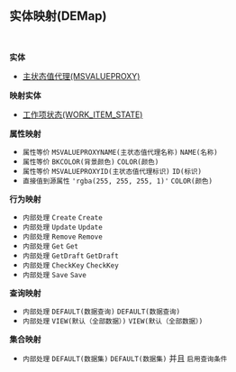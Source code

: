 ## 实体映射(DEMap) <!-- {docsify-ignore-all} -->



<br>

<p class="panel-title"><b>实体</b></p>

* [主状态值代理(MSVALUEPROXY)](module/extension/MSVALUEPROXY)

<p class="panel-title"><b>映射实体</b></p>

* [工作项状态(WORK_ITEM_STATE)](module/ProjMgmt/WORK_ITEM_STATE)


<p class="panel-title"><b>属性映射</b></p>

* `属性等价`
`MSVALUEPROXYNAME(主状态值代理名称)` <i class="fa fa-angle-double-right"/></i> `NAME(名称)`
* `属性等价`
`BKCOLOR(背景颜色)` <i class="fa fa-angle-double-right"/></i> `COLOR(颜色)`
* `属性等价`
`MSVALUEPROXYID(主状态值代理标识)` <i class="fa fa-angle-double-right"/></i> `ID(标识)`
* `直接值到源属性`
`'rgba(255, 255, 255, 1)'` <i class="fa fa-angle-double-right"/></i> `COLOR(颜色)`

<p class="panel-title"><b>行为映射</b></p>

* `内部处理`
`Create` <i class="fa fa-angle-double-right"/></i> `Create`
* `内部处理`
`Update` <i class="fa fa-angle-double-right"/></i> `Update`
* `内部处理`
`Remove` <i class="fa fa-angle-double-right"/></i> `Remove`
* `内部处理`
`Get` <i class="fa fa-angle-double-right"/></i> `Get`
* `内部处理`
`GetDraft` <i class="fa fa-angle-double-right"/></i> `GetDraft`
* `内部处理`
`CheckKey` <i class="fa fa-angle-double-right"/></i> `CheckKey`
* `内部处理`
`Save` <i class="fa fa-angle-double-right"/></i> `Save`

<p class="panel-title"><b>查询映射</b></p>

* `内部处理`
`DEFAULT(数据查询)` <i class="fa fa-angle-double-right"/></i> `DEFAULT(数据查询)` 
* `内部处理`
`VIEW(默认（全部数据）)` <i class="fa fa-angle-double-right"/></i> `VIEW(默认（全部数据）)` 

<p class="panel-title"><b>集合映射</b></p>

* `内部处理`
`DEFAULT(数据集)` <i class="fa fa-angle-double-right"/></i> `DEFAULT(数据集)` 并且 `启用查询条件`
